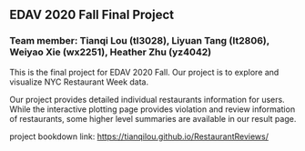 ##  EDAV 2020 Fall Final Project

### Team member: Tianqi Lou (tl3028), Liyuan Tang (lt2806), Weiyao Xie (wx2251), Heather Zhu (yz4042)

This is the final project for EDAV 2020 Fall. Our project is to explore and visualize NYC Restaurant Week data.

Our project provides detailed individual restaurants information for users. While the interactive plotting page provides violation and review information of restaurants, some higher level summaries are available in our result page.

project bookdown link: https://tianqilou.github.io/RestaurantReviews/
